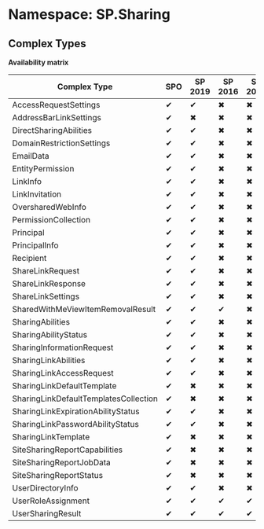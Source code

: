 # Namespace: SP.Sharing
## Complex Types

**Availability matrix**

Complex Type | SPO | SP 2019 | SP 2016 | SP 2013
----------|-----|---------|---------|--------
AccessRequestSettings | ✔ | ✔ | ✖ | ✖
AddressBarLinkSettings | ✔ | ✖ | ✖ | ✖
DirectSharingAbilities | ✔ | ✔ | ✖ | ✖
DomainRestrictionSettings | ✔ | ✔ | ✖ | ✖
EmailData | ✔ | ✔ | ✖ | ✖
EntityPermission | ✔ | ✔ | ✖ | ✖
LinkInfo | ✔ | ✔ | ✖ | ✖
LinkInvitation | ✔ | ✔ | ✖ | ✖
OversharedWebInfo | ✔ | ✔ | ✖ | ✖
PermissionCollection | ✔ | ✔ | ✖ | ✖
Principal | ✔ | ✔ | ✖ | ✖
PrincipalInfo | ✔ | ✔ | ✖ | ✖
Recipient | ✔ | ✔ | ✖ | ✖
ShareLinkRequest | ✔ | ✔ | ✖ | ✖
ShareLinkResponse | ✔ | ✔ | ✖ | ✖
ShareLinkSettings | ✔ | ✔ | ✖ | ✖
SharedWithMeViewItemRemovalResult | ✔ | ✔ | ✔ | ✖
SharingAbilities | ✔ | ✔ | ✖ | ✖
SharingAbilityStatus | ✔ | ✔ | ✖ | ✖
SharingInformationRequest | ✔ | ✔ | ✖ | ✖
SharingLinkAbilities | ✔ | ✔ | ✖ | ✖
SharingLinkAccessRequest | ✔ | ✔ | ✖ | ✖
SharingLinkDefaultTemplate | ✔ | ✖ | ✖ | ✖
SharingLinkDefaultTemplatesCollection | ✔ | ✖ | ✖ | ✖
SharingLinkExpirationAbilityStatus | ✔ | ✔ | ✖ | ✖
SharingLinkPasswordAbilityStatus | ✔ | ✔ | ✖ | ✖
SharingLinkTemplate | ✔ | ✖ | ✖ | ✖
SiteSharingReportCapabilities | ✔ | ✖ | ✖ | ✖
SiteSharingReportJobData | ✔ | ✖ | ✖ | ✖
SiteSharingReportStatus | ✔ | ✖ | ✖ | ✖
UserDirectoryInfo | ✔ | ✔ | ✖ | ✖
UserRoleAssignment | ✔ | ✔ | ✔ | ✔
UserSharingResult | ✔ | ✔ | ✔ | ✔
